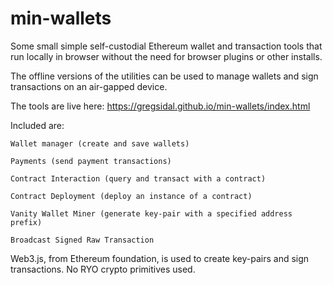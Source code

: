 # min-wallets
Some small simple self-custodial Ethereum wallet and transaction tools that run locally in browser without the need for browser plugins or other installs.

The offline versions of the utilities can be used to manage wallets and sign transactions on an air-gapped device.

The tools are live here: https://gregsidal.github.io/min-wallets/index.html

Included are:

    Wallet manager (create and save wallets)
  
    Payments (send payment transactions)
    
    Contract Interaction (query and transact with a contract)
  
    Contract Deployment (deploy an instance of a contract)
  
    Vanity Wallet Miner (generate key-pair with a specified address prefix)
  
    Broadcast Signed Raw Transaction

Web3.js, from Ethereum foundation, is used to create key-pairs and sign transactions.  No RYO crypto primitives used.
